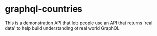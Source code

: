 # graphql-countries

This is a demonstration API that lets people use an API that returns 'real data' to help build understanding of real world GraphQL
